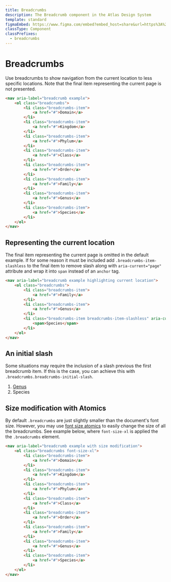 ```yaml
---
title: Breadcrumbs
description: The Breadcrumb component in the Atlas Design System
template: standard
figmaEmbed: https://www.figma.com/embed?embed_host=share&url=https%3A%2F%2Fwww.figma.com%2Ffile%2F1xPKoajeYtL7JPQ4ZoENkr%2F%25F0%259F%258C%259E-Atlas-Design-UI-Kit-(Team-Guidance)%3Fnode-id%3D0%253A1
classType: Component
classPrefixes:
  - breadcrumbs
---
```


# Breadcrumbs

Use breadcrumbs to show navigation from the current location to less specific locations. Note that the final item representing the current page is not presented.

```html
<nav aria-label="breadcrumb example">
	<ol class="breadcrumbs">
		<li class="breadcrumbs-item">
			<a href="#">Domain</a>
		</li>
		<li class="breadcrumbs-item">
			<a href="#">Kingdom</a>
		</li>
		<li class="breadcrumbs-item">
			<a href="#">Phylum</a>
		</li>
		<li class="breadcrumbs-item">
			<a href="#">Class</a>
		</li>
		<li class="breadcrumbs-item">
			<a href="#">Order</a>
		</li>
		<li class="breadcrumbs-item">
			<a href="#">Family</a>
		</li>
		<li class="breadcrumbs-item">
			<a href="#">Genus</a>
		</li>
		<li class="breadcrumbs-item">
			<a href="#">Species</a>
		</li>
	</ol>
</nav>
```

## Representing the current location

The final item representing the current page is omitted in the default example. If for some reason it must be included add `.breadcrumbs-item-slashless` to the final item to remove slash along with `aria-current="page"` attribute and wrap it into `span` instead of an `anchor` tag.

```html
<nav aria-label="breadcrumb example highlighting current location">
	<ol class="breadcrumbs">
		<li class="breadcrumbs-item">
			<a href="#">Family</a>
		</li>
		<li class="breadcrumbs-item">
			<a href="#">Genus</a>
		</li>
		<li class="breadcrumbs-item breadcrumbs-item-slashless" aria-current="page">
			<span>Species</span>
		</li>
	</ol>
</nav>
```

## An initial slash

Some situations may require the inclusion of a slash previous the first breadcrumb item. If this is the case, you can achieve this with `.breadcrumbs.breadcrumbs-initial-slash`.

<nav class="margin-top-md" aria-label="breadcrumb example initial slash">
	<ol class="breadcrumbs breadcrumbs-initial-slash">
		<li class="breadcrumbs-item">
			<a href="#">Genus</a>
		</li>
		<li class="breadcrumbs-item breadcrumbs-item-slashless" aria-current="page">
			<span>Species</span>
		</li>
	</ol>
</nav>

## Size modification with Atomics

By default `.breadcrumbs` are just slightly smaller than the document's font size. However, you may use [font size atomics](~/src/atomics/typography.md) to easily change the size of all the breadcrumbs. See example below, where `font-size-xl` is applied the the `.breadcrumbs` element.

```html
<nav aria-label="breadcrumb example with size modification">
	<ol class="breadcrumbs font-size-xl">
		<li class="breadcrumbs-item">
			<a href="#">Domain</a>
		</li>
		<li class="breadcrumbs-item">
			<a href="#">Kingdom</a>
		</li>
		<li class="breadcrumbs-item">
			<a href="#">Phylum</a>
		</li>
		<li class="breadcrumbs-item">
			<a href="#">Class</a>
		</li>
		<li class="breadcrumbs-item">
			<a href="#">Order</a>
		</li>
		<li class="breadcrumbs-item">
			<a href="#">Family</a>
		</li>
		<li class="breadcrumbs-item">
			<a href="#">Genus</a>
		</li>
		<li class="breadcrumbs-item">
			<a href="#">Species</a>
		</li>
	</ol>
</nav>
```
